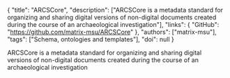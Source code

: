 {
  "title": "ARCSCore",
  "description": ["ARCSCore is a metadata standard for organizing and sharing digital versions of non-digital documents created during the course of an archaeological investigation"],
  "links": {
    "GitHub": "https://github.com/matrix-msu/ARCSCore"
  },
  "authors": ["matrix-msu"],
  "tags": ["Schema, ontologies and templates"],
  "doi": null
}

<!-- Generated by csv2md.R – do not edit by hand -->

ARCSCore is a metadata standard for organizing and sharing digital versions of non-digital documents created during the course of an archaeological investigation